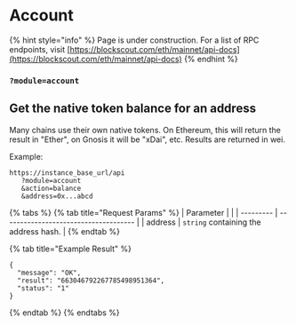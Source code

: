 # Account

{% hint style="info" %}
Page is under construction. For a list of RPC endpoints, visit [https://blockscout.com/eth/mainnet/api-docs](https://blockscout.com/eth/mainnet/api-docs)
{% endhint %}

### &#x20;`?module=account`

## Get the native token balance for an address

Many chains use their own native tokens. On Ethereum, this will return the result in "Ether", on Gnosis it will be "xDai", etc. Results are returned in wei.

Example:

```
https://instance_base_url/api
   ?module=account
   &action=balance
   &address=0x...abcd
```

{% tabs %}
{% tab title="Request Params" %}
| Parameter |                                       |
| --------- | ------------------------------------- |
| address   | `string` containing the address hash. |
{% endtab %}

{% tab title="Example Result" %}
```
{
  "message": "OK",
  "result": "663046792267785498951364",
  "status": "1"
}
```
{% endtab %}
{% endtabs %}
